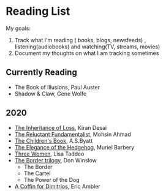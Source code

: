 # Reading List

My goals:

1. Track what I'm reading ( books, blogs, newsfeeds) , listening(audiobooks) and watching(TV, streams, movies)
2. Document my thoughts on what I am tracking sometimes


## Currently Reading
* The Book of Illusions, Paul Auster
* Shadow & Claw, Gene Wolfe


## 2020
* [The Inheritance of Loss](https://bookmarks.reviews/reviews/the-inheritance-of-loss/), Kiran Desai
* [The Reluctant Fundamentalist](https://lithub.com/why-every-american-should-read-the-relucant-fundamentalist/),  Mohsin Ahmad 
* [The Children's Book](https://www.npr.org/2011/07/29/120058248/free-loves-discontents-a-s-byatts-children), A.S.Byatt
* [The Elegance of the Hedgehog](http://www.words-and-dirt.com/words/review-muriel-barberys-the-elegance-of-the-hedgehog/), Muriel Barbery
* [Three Women](https://www.npr.org/2019/07/08/739523657/debut-book-tells-of-the-real-life-longings-and-frustrations-of-three-women), Lisa Taddeo
* [The Border trilogy](https://www.npr.org/2019/03/03/698645059/the-border-is-shakespeare-for-our-times-seriously), Don Winslow
    * The Border
    * The Cartel
    * The Power of the Dog
* [A Coffin for Dimitrios](https://blog.mcdaniel.edu/mysteryreviewsfa2017/1920-1939/a-coffin-for-dimitrios-by-eric-ambler-1938/), Eric Ambler
